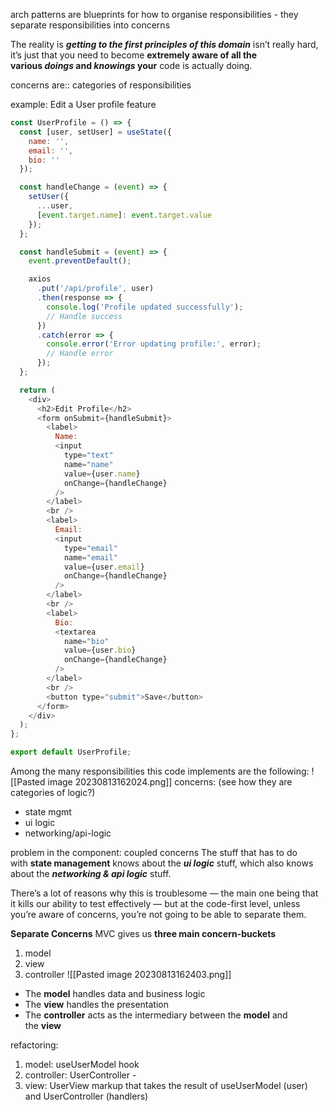 arch patterns are blueprints for how to organise responsibilities
	- they separate responsibilities into concerns

The reality is _**getting to the first principles of this domain**_ isn’t really hard, it’s just that you need to become **extremely aware of all the various _doings_ and _knowings_ your** code is actually doing.

concerns are:: categories of responsibilities

example: Edit a User profile feature
```js
const UserProfile = () => {
  const [user, setUser] = useState({
    name: '',
    email: '',
    bio: ''
  });

  const handleChange = (event) => {
    setUser({
      ...user,
      [event.target.name]: event.target.value
    });
  };

  const handleSubmit = (event) => {
    event.preventDefault();

    axios
      .put('/api/profile', user)
      .then(response => {
        console.log('Profile updated successfully');
        // Handle success
      })
      .catch(error => {
        console.error('Error updating profile:', error);
        // Handle error
      });
  };

  return (
    <div>
      <h2>Edit Profile</h2>
      <form onSubmit={handleSubmit}>
        <label>
          Name:
          <input
            type="text"
            name="name"
            value={user.name}
            onChange={handleChange}
          />
        </label>
        <br />
        <label>
          Email:
          <input
            type="email"
            name="email"
            value={user.email}
            onChange={handleChange}
          />
        </label>
        <br />
        <label>
          Bio:
          <textarea
            name="bio"
            value={user.bio}
            onChange={handleChange}
          />
        </label>
        <br />
        <button type="submit">Save</button>
      </form>
    </div>
  );
};

export default UserProfile;
```

Among the many responsibilities this code implements are the following:
![[Pasted image 20230813162024.png]]
concerns: (see how they are categories of logic?)
- state mgmt
- ui logic
- networking/api-logic

problem in the component: coupled concerns
The stuff that has to do with **state management** knows about the _**ui logic**_ stuff, which also knows about the _**networking & api logic**_ stuff.

There’s a lot of reasons why this is troublesome — the main one being that it kills our ability to test effectively — but at the code-first level, unless you’re aware of concerns, you’re not going to be able to separate them.

**Separate Concerns**
MVC gives us __three main concern-buckets__  
1. model
2. view
3. controller
![[Pasted image 20230813162403.png]]
- The **model** handles data and business logic
- The **view** handles the presentation
- The **controller** acts as the intermediary between the **model** and the **view**

refactoring: 
1. model: useUserModel hook
2. controller: UserController -
3. view: UserView markup that takes the result of useUserModel (user) and UserController (handlers)